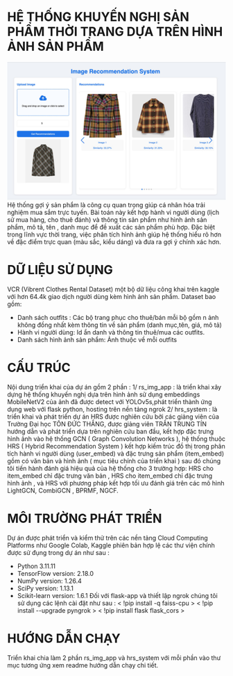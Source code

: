 # HỆ THỐNG KHUYẾN NGHỊ SẢN PHẨM THỜI TRANG DỰA TRÊN HÌNH ẢNH SẢN PHẨM

![](image.jpg)
Hệ thống gợi ý sản phẩm là công cụ quan trọng giúp cá nhân hóa trải nghiệm mua sắm trực tuyến. Bài toán này kết hợp hành vi người dùng (lịch sử mua hàng, cho thuê đánh) và thông tin sản phẩm như hình ảnh sản phẩm, mô tả, tên , danh mục để đề xuất các sản phẩm phù hợp. Đặc biệt trong lĩnh vực thời trang, việc phân tích hình ảnh giúp hệ thống hiểu rõ hơn về đặc điểm trực quan (màu sắc, kiểu dáng) và đưa ra gợi ý chính xác hơn.

# DỮ LIỆU SỬ DỤNG

VCR (Vibrent Clothes Rental Dataset) một bộ dữ liệu công khai trên kaggle với hơn 64.4k giao dịch người dùng kèm hình ảnh sản phẩm. Dataset bao gồm:

- Danh sách outfits : Các bộ trang phục cho thuê/bán mỗi bộ gồm n ảnh không đồng nhất kèm thông tin về sản phẩm (danh mục,tên, giá, mô tả)
- Hành vi người dùng: Id ẩn danh và thông tin thuê/mua các outfits.
- Danh sách hình ảnh sản phẩm: Ảnh thuộc về mỗi outfits

# CẤU TRÚC

Nội dung triển khai của dự án gồm 2 phần :
1/ rs_img_app : là triển khai xây dựng hệ thống khuyến nghị dựa trên hình ảnh sử dụng embeddings MobileNetV2 của ảnh đã được detect với YOLOv5s,phát triển thành ứng dụng web với flask python, hosting trên nền tảng ngrok
2/ hrs_system : là triển khai và phát triển dự án HRS được nghiên cứu bởi các giảng viên của Trường Đại học TÔN ĐỨC THẮNG, được giảng viên TRẦN TRUNG TÍN hướng dẫn và phát triển dựa trên nghiên cứu ban đầu, kết hợp đặc trưng hình ảnh vào hệ thống GCN ( Graph Convolution Networks ), hệ thống thuộc HRS ( Hybrid Recommendation System ) kết hợp kiếm trúc đồ thị trong phân tích hành vi người dùng (user_embed) và đặc trưng sản phẩm (item_embed) gồm có văn bản và hình ảnh ( mục tiêu chính của triển khai ) sau đó chúng tôi tiến hành đánh giá hiệu quả của hệ thống cho 3 trường hợp: HRS cho item_embed chỉ đặc trưng văn bản , HRS cho item_embed chỉ đặc trưng hình ảnh , và HRS với phương pháp kết hợp tối ưu đánh giá trên các mô hình LightGCN, CombiGCN , BPRMF, NGCF.

# MÔI TRƯỜNG PHÁT TRIỂN

Dự án được phát triển và kiểm thử trên các nền tảng Cloud Computing Platforms như Google Colab, Kaggle phiên bản hợp lệ các thư viện chính được sử đụng trong dự án như sau :

- Python 3.11.11
- TensorFlow version: 2.18.0
- NumPy version: 1.26.4
- SciPy version: 1.13.1
- Scikit-learn version: 1.6.1
  Đối với flask-app và thiết lập ngrok chúng tôi sử dụng các lệnh cài đặt như sau :
  < !pip install -q faiss-cpu >
  < !pip install --upgrade pyngrok >
  < !pip install flask flask_cors >

# HƯỚNG DẪN CHẠY

Triển khai chia làm 2 phần rs_img_app và hrs_system với mỗi phần vào thư mục tương ứng xem readme hướng dẫn chạy chi tiết.
